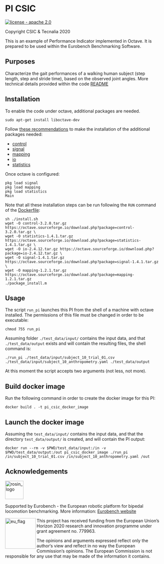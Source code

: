 # PI CSIC

[![license - apache 2.0](https://img.shields.io/:license-Apache%202.0-blue.svg)](https://opensource.org/licenses/Apache-2.0)

Copyright CSIC & Tecnalia 2020

This is an example of Performance Indicator implemented in Octave.
It is prepared to be used within the Eurobench Benchmarking Software.

## Purposes

Characterize the gait performances of a walking human subject (step length, step and stride time), based on the observed joint angles.
More technical details provided within the code [README](src/README.md)

## Installation

To enable the code under octave, additional packages are needed.

```console
sudo apt-get install liboctave-dev
```

Follow [these recommendations](https://octave.org/doc/v4.2.1/Installing-and-Removing-Packages.html) to make the installation of the additional packages needed:

- [control](https://octave.sourceforge.io/control/index.html)
- [signal](https://octave.sourceforge.io/signal/index.html)
- [mapping](https://octave.sourceforge.io/mapping/index.html)
- [io](https://octave.sourceforge.io/io/index.html)
- [statistics](https://octave.sourceforge.io/statistics/index.html)

Once octave is configured:

```console
pkg load signal
pkg load mapping
pkg load statistics
Main
```

Note that all these installation steps can be run following the `RUN` command of the [Dockerfile](Dockerfile):

```shell
sh ./install.sh
wget -O control-3.2.0.tar.gz https://octave.sourceforge.io/download.php?package=control-3.2.0.tar.gz \
wget -O statistics-1.4.1.tar.gz https://octave.sourceforge.io/download.php?package=statistics-1.4.1.tar.gz \
wget -O io-2.4.12.tar.gz https://octave.sourceforge.io/download.php?package=io-2.4.12.tar.gz \
wget -O signal-1.4.1.tar.gz https://octave.sourceforge.io/download.php?package=signal-1.4.1.tar.gz \
wget -O mapping-1.2.1.tar.gz https://octave.sourceforge.io/download.php?package=mapping-1.2.1.tar.gz
./package_install.m
```

## Usage

The script `run_pi` launches this PI from the shell of a machine with octave installed.
The permissions of this file must be changed in order to be executable:

```console
chmod 755 run_pi
```

Assuming folder `./test_data/input/` contains the input data, and that `./test_data/output` exists and will contain the resulting files, the shell command is:

```console
./run_pi ./test_data/input/subject_10_trial_01.csv ./test_data/input/subject_10_anthropometry.yaml ./test_data/output
```

At this moment the script accepts two arguments (not less, not more).

## Build docker image

Run the following command in order to create the docker image for this PI:

```console
docker build . -t pi_csic_docker_image
```

## Launch the docker image

Assuming the `test_data/input/` contains the input data, and that the directory `test_data/output/` is created, and will contain the PI output:

```shell
docker run --rm -v $PWD/test_data/input:/in -v $PWD/test_data/output:/out pi_csic_docker_image ./run_pi /in/subject_10_trial_01.csv /in/subject_10_anthropometry.yaml /out
```

## Acknowledgements

<a href="http://eurobench2020.eu">
  <img src="http://eurobench2020.eu/wp-content/uploads/2018/06/cropped-logoweb.png"
       alt="rosin_logo" height="60" >
</a>

Supported by Eurobench - the European robotic platform for bipedal locomotion benchmarking.
More information: [Eurobench website][eurobench_website]

<img src="http://eurobench2020.eu/wp-content/uploads/2018/02/euflag.png"
     alt="eu_flag" width="100" align="left" >

This project has received funding from the European Union’s Horizon 2020
research and innovation programme under grant agreement no. 779963.

The opinions and arguments expressed reflect only the author‘s view and
reflect in no way the European Commission‘s opinions.
The European Commission is not responsible for any use that may be made
of the information it contains.

[eurobench_logo]: http://eurobench2020.eu/wp-content/uploads/2018/06/cropped-logoweb.png
[eurobench_website]: http://eurobench2020.eu "Go to website"
